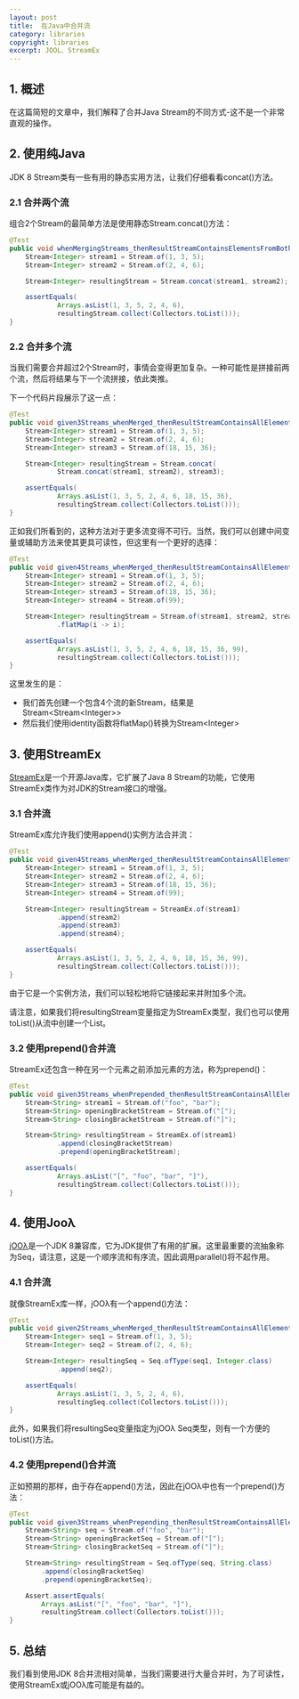 ```yaml
---
layout: post
title:  在Java中合并流
category: libraries
copyright: libraries
excerpt: JOOL、StreamEx
---
```


## 1. 概述

在这篇简短的文章中，我们解释了合并Java Stream的不同方式-这不是一个非常直观的操作。

## 2. 使用纯Java

JDK 8 Stream类有一些有用的静态实用方法，让我们仔细看看concat()方法。

### 2.1 合并两个流

组合2个Stream的最简单方法是使用静态Stream.concat()方法：

```java
@Test
public void whenMergingStreams_thenResultStreamContainsElementsFromBoth() {
    Stream<Integer> stream1 = Stream.of(1, 3, 5);
    Stream<Integer> stream2 = Stream.of(2, 4, 6);

    Stream<Integer> resultingStream = Stream.concat(stream1, stream2);

    assertEquals(
            Arrays.asList(1, 3, 5, 2, 4, 6),
            resultingStream.collect(Collectors.toList()));
}
```

### 2.2 合并多个流

当我们需要合并超过2个Stream时，事情会变得更加复杂。一种可能性是拼接前两个流，然后将结果与下一个流拼接，依此类推。

下一个代码片段展示了这一点：

```java
@Test
public void given3Streams_whenMerged_thenResultStreamContainsAllElements() {
    Stream<Integer> stream1 = Stream.of(1, 3, 5);
    Stream<Integer> stream2 = Stream.of(2, 4, 6);
    Stream<Integer> stream3 = Stream.of(18, 15, 36);

    Stream<Integer> resultingStream = Stream.concat(
            Stream.concat(stream1, stream2), stream3);

    assertEquals(
            Arrays.asList(1, 3, 5, 2, 4, 6, 18, 15, 36),
            resultingStream.collect(Collectors.toList()));
}
```

正如我们所看到的，这种方法对于更多流变得不可行。当然，我们可以创建中间变量或辅助方法来使其更具可读性，但这里有一个更好的选择：

```java
@Test
public void given4Streams_whenMerged_thenResultStreamContainsAllElements() {
    Stream<Integer> stream1 = Stream.of(1, 3, 5);
    Stream<Integer> stream2 = Stream.of(2, 4, 6);
    Stream<Integer> stream3 = Stream.of(18, 15, 36);
    Stream<Integer> stream4 = Stream.of(99);

    Stream<Integer> resultingStream = Stream.of(stream1, stream2, stream3, stream4)
            .flatMap(i -> i);

    assertEquals(
            Arrays.asList(1, 3, 5, 2, 4, 6, 18, 15, 36, 99),
            resultingStream.collect(Collectors.toList()));
}
```

这里发生的是：

-   我们首先创建一个包含4个流的新Stream，结果是Stream<Stream<Integer\>>
-   然后我们使用identity函数将flatMap()转换为Stream<Integer\>

## 3. 使用StreamEx

[StreamEx](https://github.com/amaembo/streamex)是一个开源Java库，它扩展了Java 8 Stream的功能，它使用StreamEx类作为对JDK的Stream接口的增强。

### 3.1 合并流

StreamEx库允许我们使用append()实例方法合并流：

```java
@Test
public void given4Streams_whenMerged_thenResultStreamContainsAllElements() {
    Stream<Integer> stream1 = Stream.of(1, 3, 5);
    Stream<Integer> stream2 = Stream.of(2, 4, 6);
    Stream<Integer> stream3 = Stream.of(18, 15, 36);
    Stream<Integer> stream4 = Stream.of(99);

    Stream<Integer> resultingStream = StreamEx.of(stream1)
            .append(stream2)
            .append(stream3)
            .append(stream4);

    assertEquals(
            Arrays.asList(1, 3, 5, 2, 4, 6, 18, 15, 36, 99),
            resultingStream.collect(Collectors.toList()));
}
```

由于它是一个实例方法，我们可以轻松地将它链接起来并附加多个流。

请注意，如果我们将resultingStream变量指定为StreamEx类型，我们也可以使用toList()从流中创建一个List。

### 3.2 使用prepend()合并流

StreamEx还包含一种在另一个元素之前添加元素的方法，称为prepend()：

```java
@Test
public void given3Streams_whenPrepended_thenResultStreamContainsAllElements() {
    Stream<String> stream1 = Stream.of("foo", "bar");
    Stream<String> openingBracketStream = Stream.of("[");
    Stream<String> closingBracketStream = Stream.of("]");

    Stream<String> resultingStream = StreamEx.of(stream1)
            .append(closingBracketStream)
            .prepend(openingBracketStream);

    assertEquals(
            Arrays.asList("[", "foo", "bar", "]"),
            resultingStream.collect(Collectors.toList()));
}
```

## 4. 使用Jooλ

[jOOλ](https://github.com/jOOQ/jOOL)是一个JDK 8兼容库，它为JDK提供了有用的扩展。这里最重要的流抽象称为Seq，请注意，这是一个顺序流和有序流，因此调用parallel()将不起作用。

### 4.1 合并流

就像StreamEx库一样，jOOλ有一个append()方法：

```java
@Test
public void given2Streams_whenMerged_thenResultStreamContainsAllElements() {
    Stream<Integer> seq1 = Stream.of(1, 3, 5);
    Stream<Integer> seq2 = Stream.of(2, 4, 6);

    Stream<Integer> resultingSeq = Seq.ofType(seq1, Integer.class)
            .append(seq2);

    assertEquals(
            Arrays.asList(1, 3, 5, 2, 4, 6),
            resultingSeq.collect(Collectors.toList()));
}
```

此外，如果我们将resultingSeq变量指定为jOOλ Seq类型，则有一个方便的toList()方法。

### 4.2 使用prepend()合并流

正如预期的那样，由于存在append()方法，因此在jOOλ中也有一个prepend()方法：

```java
@Test
public void given3Streams_whenPrepending_thenResultStreamContainsAllElements() {
    Stream<String> seq = Stream.of("foo", "bar");
    Stream<String> openingBracketSeq = Stream.of("[");
    Stream<String> closingBracketSeq = Stream.of("]");

    Stream<String> resultingStream = Seq.ofType(seq, String.class)
        .append(closingBracketSeq)
        .prepend(openingBracketSeq);

    Assert.assertEquals(
        Arrays.asList("[", "foo", "bar", "]"),
        resultingStream.collect(Collectors.toList()));
}
```

## 5. 总结

我们看到使用JDK 8合并流相对简单，当我们需要进行大量合并时，为了可读性，使用StreamEx或jOOλ库可能是有益的。